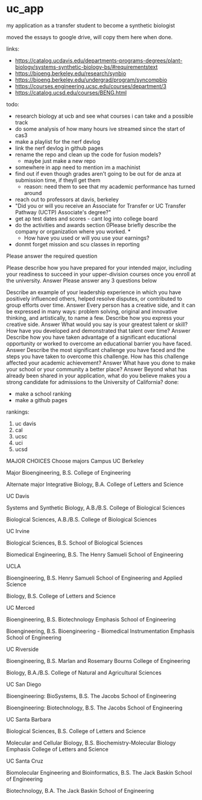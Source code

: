 # uc_app

my application as a transfer student to become a synthetic biologist 

moved the essays to google drive, will copy them here when done. 

links:
* https://catalog.ucdavis.edu/departments-programs-degrees/plant-biology/systems-synthetic-biology-bs/#requirementstext
* https://bioeng.berkeley.edu/research/synbio
* https://bioeng.berkeley.edu/undergrad/program/syncompbio
* https://courses.engineering.ucsc.edu/courses/department/3
* https://catalog.ucsd.edu/courses/BENG.html

todo: 
* research biology at ucb and see what courses i can take and a possible track 
* do some analysis of how many hours ive streamed since the start of cas3 
* make a playlist for the nerf devlog
* link the nerf devlog in github pages  
* rename the repo and clean up the code for fusion models? 
    * maybe just make a new repo 
* somewhere in app need to mention im a machinist 
* find out if even though grades aren't going to be out for de anza at submission time, if theyll get them 
    - reason: need them to see that my academic performance has turned around 
* reach out to professors at davis, berkeley
* "Did you or will you receive an Associate for Transfer or UC Transfer Pathway (UCTP) Associate's degree?"
* get ap test dates and scores - cant log into college board
* do the activities and awards section
    0Please briefly describe the company or organization where you worked. *
    * How have you used or will you use your earnings?
* donmt forget mission and scu classes in reporting 



Please answer the required question

Please describe how you have prepared for your intended major, including your readiness to succeed in your upper-division courses once you enroll at the university.
Answer
Please answer any 3 questions below

Describe an example of your leadership experience in which you have positively influenced others, helped resolve disputes, or contributed to group efforts over time.
Answer 
Every person has a creative side, and it can be expressed in many ways: problem solving, original and innovative thinking, and artistically, to name a few. Describe how you express your creative side.
Answer 
What would you say is your greatest talent or skill? How have you developed and demonstrated that talent over time?
Answer 
Describe how you have taken advantage of a significant educational opportunity or worked to overcome an educational barrier you have faced.
Answer 
Describe the most significant challenge you have faced and the steps you have taken to overcome this challenge. How has this challenge affected your academic achievement?
Answer 
What have you done to make your school or your community a better place?
Answer 
Beyond what has already been shared in your application, what do you believe makes you a strong candidate for admissions to the University of California?
done: 
* make a school ranking 
* make a github pages 

rankings: 
1. uc davis
2. cal
3. ucsc 
4. uci 
5. ucsd 


MAJOR CHOICES
Choose majors
Campus
UC Berkeley

Major
Bioengineering, B.S.
College of Engineering

Alternate major
Integrative Biology, B.A.
College of Letters and Science

UC Davis

Systems and Synthetic Biology, A.B./B.S.
College of Biological Sciences

Biological Sciences, A.B./B.S.
College of Biological Sciences

UC Irvine

Biological Sciences, B.S.
School of Biological Sciences

Biomedical Engineering, B.S.
The Henry Samueli School of Engineering

UCLA

Bioengineering, B.S.
Henry Samueli School of Engineering and Applied Science

Biology, B.S.
College of Letters and Science

UC Merced

Bioengineering, B.S.
Biotechnology Emphasis
School of Engineering

Bioengineering, B.S.
Bioengineering - Biomedical Instrumentation Emphasis
School of Engineering

UC Riverside

Bioengineering, B.S.
Marlan and Rosemary Bourns College of Engineering

Biology, B.A./B.S.
College of Natural and Agricultural Sciences

UC San Diego

Bioengineering: BioSystems, B.S.
The Jacobs School of Engineering

Bioengineering: Biotechnology, B.S.
The Jacobs School of Engineering

UC Santa Barbara

Biological Sciences, B.S.
College of Letters and Science

Molecular and Cellular Biology, B.S.
Biochemistry-Molecular Biology Emphasis
College of Letters and Science

UC Santa Cruz

Biomolecular Engineering and Bioinformatics, B.S.
The Jack Baskin School of Engineering

Biotechnology, B.A.
The Jack Baskin School of Engineering